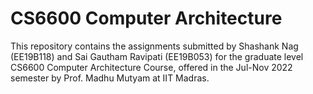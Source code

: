 # CS6600 Computer Architecture

This repository contains the assignments submitted by Shashank Nag (EE19B118) and Sai Gautham Ravipati (EE19B053) for the graduate level CS6600 Computer Architecture Course, offered in the Jul-Nov 2022 semester by Prof. Madhu Mutyam at IIT Madras.
